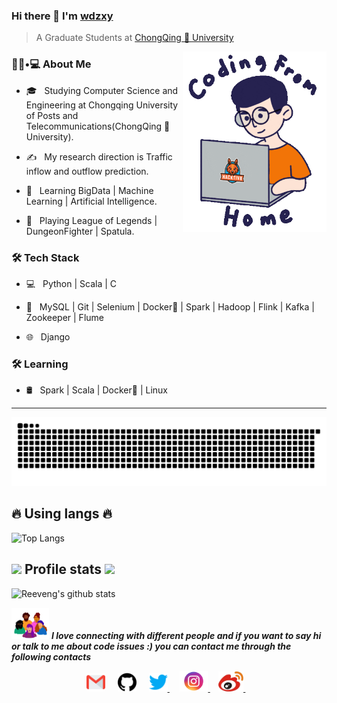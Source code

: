 ### Hi there 👋 I'm [wdzxy](https://github.com/wdzxy7)
> A Graduate Students at [ChongQing 🚪 University](http://www.cqupt.edu.cn/)

<img align='right' src="https://github.com/wdzxy7/wdzxy7/blob/main/icon/play.gif" width="230">

<h3> 👨🏻•💻 About Me </h3>

- 🎓 &nbsp; Studying Computer Science and Engineering at Chongqing University of Posts and Telecommunications(ChongQing 🚪 University).

- ✍️ &nbsp; My research direction is Traffic inflow and outflow prediction.

- 🌱 &nbsp; Learning BigData | Machine Learning | Artificial Intelligence.

- 🔭 &nbsp; Playing League of Legends | DungeonFighter | Spatula.



<h3>🛠 Tech Stack</h3>

- 💻 &nbsp; Python | Scala | C

- 🔧 &nbsp; MySQL | Git | Selenium | Docker🐳 | Spark | Hadoop | Flink | Kafka | Zookeeper | Flume

- 🌐 &nbsp; Django


<h3>🛠 Learning</h3>

- 🛢 &nbsp; Spark | Scala | Docker🐳 | Linux

<hr>

<!-- 贪吃蛇代码贡献图 -->
<div align="center"><img src="https://github.com/wdzxy7/wdzxy7/blob/main/icon/grid-snake.svg" /></div>

<h2>🔥 Using langs 🔥</h2>


![Top Langs](https://github-readme-stats.vercel.app/api/top-langs/?username=wdzxy7&layout=compact&theme=tokyonight)

<h2><img src="https://media.giphy.com/media/WUlplcMpOCEmTGBtBW/giphy.gif" width="30">  Profile stats <img src="https://media.giphy.com/media/WUlplcMpOCEmTGBtBW/giphy.gif" width="30"> </h2>

![Reeveng's github stats](https://github-readme-stats.vercel.app/api?username=wdzxy7&show_icons=true&title_color=fff&icon_color=79ff97&text_color=9f9f9f&bg_color=151515)

<img src="https://github.com/wdzxy7/wdzxy7/blob/main/icon/friend.gif" width="60"> <em><b>I love connecting with different people and if you want to say <b>hi or  talk to me about code issues :) you can contact me through the following contacts</b></em>
<p align="center">
 <a href="mailto:wdzxy7@qq.com"><img src="https://github.com/wdzxy7/wdzxy7/blob/main/icon/gmail.svg" width="30px" alt="mail"></a> &nbsp; &nbsp;&nbsp;
   <a href="https://github.com/wdzxy7"><img src="https://github.com/wdzxy7/wdzxy7/blob/main/icon/github.svg" width="30px" alt="mail"></a> &nbsp; &nbsp;&nbsp;
  <a href="https://twitter.com/wdzxy7"><img src="https://github.com/wdzxy7/wdzxy7/blob/main/icon/twitter.svg" width="30px" alt="Twitter">  </a> &nbsp; &nbsp;&nbsp;
 <a href="https://www.instagram.com/candy_zorro/"><img src="https://github.com/wdzxy7/wdzxy7/blob/main/icon/ins.png" width="45px" alt="Instagram">   </a> &nbsp; &nbsp;
 <a href="https://weibo.com/u/7197995471"><img src="https://github.com/wdzxy7/wdzxy7/blob/main/icon/wb.png" width="40px" alt="Instagram">   </a> &nbsp; &nbsp;
</p>
